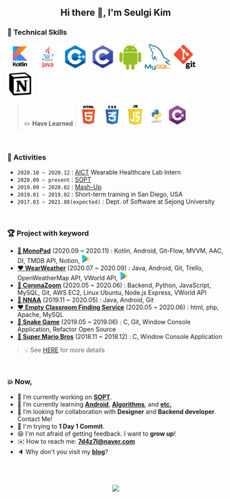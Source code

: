 <h2 align="center">Hi there 👋, I'm Seulgi Kim</h2>


### 🔨 Technical Skills

<img src="/image/logo_kotlin.png" width="60px"> <img src="/image/logo_java.png" width="60px"> <img src="/image/logo_c++.png" width="60px">
<img src="/image/logo_c.png" width="60px"> <img src="/image/logo_android.png" width="60px"> <img src="/image/logo_mysql.png" width="60px"> <img src="/image/logo_git.png" width="60px"> <img src="/image/logo_notion.png" width="60px">

<!--<img src="/image/logo_photoshop.png" width="60px"> <img src="/image/logo_premiere.png" width="60px">-->

> ✏️ **Have Learned** :
<img src="/image/logo_html.png" width="50px"> <img src="/image/logo_css.png" width="50px"> <img src="/image/logo_js.png" width="50px"> <img src="/image/logo_python.png" width="40px"> <img src="/image/logo_c_sharp.png" width="50px">

<br>

### 🙋 Activities

- `2020.10 ~ 2020.12` : [AICT](https://aict.snu.ac.kr/) Wearable Healthcare Lab Intern
- `2020.09 ~ present` : [SOPT](http://sopt.org/wp/)
- `2019.09 ~ 2020.02` : [Mash-Up](https://github.com/mash-up-kr)
- `2019.01 ~ 2019.02` : Short-term training in San Diego, USA
- `2017.03 ~ 2021.08(expected)` : Dept. of Software at Sejong University

<br>

### 🏆 Project with keyword

- **[🖤 MonoPad](https://github.com/team-MonoPad/MonoPad)**  (2020.09 ~ 2020.11) : Kotlin, Android, Git-Flow, MVVM, AAC, DI, TMDB API, Notion, <a href="https://play.google.com/store/apps/details?id=com.project.monopad" target="_blank"><img src="/image/logo_play_store.png" width="20px" /></a>
- **[❤️ WearWeather](https://github.com/WearWeather/WearWeather_Android)** (2020.07 ~ 2020.09) : Java, Android, Git, Trello, OpenWeatherMap API, VWorld API, <a href="https://play.google.com/store/apps/details?id=com.wearweatherapp" target="_blank"><img src="/image/logo_play_store.png" width="20px" /></a>
- **[💜 CoronaZoom](https://www.github.com/4z7l/CoronaZoom_WEB)** (2020.05 ~ 2020.06) : Backend, Python, JavaScript, MySQL, Git, AWS EC2, Linux Ubuntu, Node.js Express, VWorld API
- **[💙 NNAA](https://github.com/mash-up-kr/nnaa-android)** (2019.11 ~ 2020.05) : Java, Android, Git
- **[❤️ Empty Classroom Finding Service](https://github.com/4z7l/2019_DB_Project)** (2020.05 ~ 2020.06) : html, php, Apache, MySQL
- **[💚 Snake Game](https://github.com/myujin/OSS-Snake)** (2019.05 ~ 2019.06) : C, Git, Window Console Application, Refactor Open Source
- **[💛 Super Mario Bros](https://www.github.com/4z7l/SuperMarioBros)** (2018.11 ~ 2018.12) : C, Window Console Application

> 💡 See [HERE](https://4z7l.github.io/portfolio.html) for more details

<br>

### 💥 Now,

- 🏢 I’m currently working on **[SOPT](http://sopt.org/wp/)**.
- 🌱 I’m currently learning **[Android](https://github.com/4z7l/Android_Kotlin_Practice)**, **[Algorithms](https://github.com/4z7l/CPP_Algorithms.git)**, and **[etc.](https://github.com/4z7l/Today-I-Learned.git)**
- 👯 I’m looking for collaboration with **Designer** and **Backend developer**. Contact Me!
- 🏃 I'm trying to **1 Day 1 Commit**.
- 😆 I'm not afraid of getting feedback. I want to **grow up**!
- ✉️ How to reach me: **7d4z7l@naver.com**
- 🔈 Why don't you visit my **[blog](https://4z7l.github.io/)**?

<br><br>

<p align="center"><img src="https://github-readme-stats.vercel.app/api?username=4z7l" width="50%"/></p>

<br>




<!--
**4z7l/4z7l** is a ✨ _special_ ✨ repository because its `README.md` (this file) appears on your GitHub profile.

Here are some ideas to get you started:

- 🔭 I’m currently working on ...
- 🌱 I’m currently learning ...
- 👯 I’m looking to collaborate on ...
- 🤔 I’m looking for help with ...
- 💬 Ask me about ...
- 📫 How to reach me: ...
- 😄 Pronouns: ...
- ⚡ Fun fact: ...

Gist :
https://github.com/matchai/awesome-pinned-gists
https://github.com/bokub/github-stats-box
  -->
